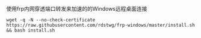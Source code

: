 使用frp内网穿透端口转发来加速的的Windows远程桌面连接

    wget -q -N --no-check-certificate https://raw.githubusercontent.com/rdstwg/frp-windows/master/install.sh && bash install.sh

